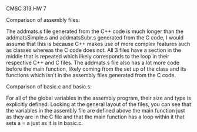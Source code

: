 CMSC 313 HW 7

Comparison of assembly files: 

The addmats.s file generated from the C++ code is much longer than the addmatsSimple.s and 
addmatsSubr.s generated from the C code, I would assume that this is because C++ makes use of 
more complex features such as classes whereas the C code does not. All 3 files have a section in 
the middle that is repeated which likely corresponds to the loop in their respective C++ and C 
files. The addmats.s file also has a lot more code before the main function, likely coming from 
the set up of the class and its functions which isn’t in the assembly files generated from the C 
code.

Comparison of basic.c and basic.s:

For all of the global variables in the assembly program, their size and type is explicitly defined. 
Looking at the general layout of the files, you can see that the variables in the assembly file are 
defined above the main function just as they are in the C file and that the main function has a 
loop within it that sets a = a just as it is in basic.c.

